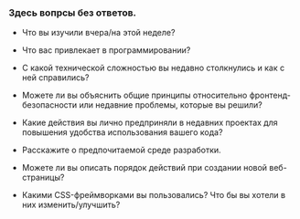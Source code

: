 ### Здесь вопрсы без ответов.

- Что вы изучили вчера/на этой неделе?
- Что вас привлекает в программировании?
- С какой технической сложностью вы недавно столкнулись и как с ней справились?
- Можете ли вы объяснить общие принципы относительно фронтенд-безопасности или недавние проблемы, которые вы решили?
- Какие действия вы лично предприняли в недавних проектах для повышения удобства использования вашего кода?
- Расскажите о предпочитаемой среде разработки.
- Можете ли вы описать порядок действий при создании новой веб-страницы?

- Какими CSS-фреймворками вы пользовались? Что бы вы хотели в них изменить/улучшить?
